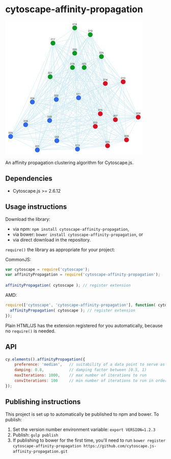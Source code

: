 cytoscape-affinity-propagation
================================================================================

![Screenshot of clusters returned from affinity propagation algorithm](./demo-img.png?raw=true "Screenshot of clusters returned from affinity propagation algorithm")

An affinity propagation clustering algorithm for Cytoscape.js.


## Dependencies

 * Cytoscape.js >= 2.6.12


## Usage instructions

Download the library:
 * via npm: `npm install cytoscape-affinity-propagation`,
 * via bower: `bower install cytoscape-affinity-propagation`, or
 * via direct download in the repository.

`require()` the library as appropriate for your project:

CommonJS:
```js
var cytoscape = require('cytoscape');
var affinityPropagation = require('cytoscape-affinity-propagation');

affinityPropagation( cytoscape ); // register extension
```

AMD:
```js
require(['cytoscape', 'cytoscape-affinity-propagation'], function( cytoscape, affinityPropagation ){
  affinityPropagation( cytoscape ); // register extension
});
```

Plain HTML/JS has the extension registered for you automatically, because no `require()` is needed.


## API

```js
cy.elements().affinityPropagation({
    preference: 'median',   // suitability of a data point to serve as an exemplar
    damping: 0.8,           // damping factor between [0.5, 1)
    maxIterations: 1000,    // max number of iterations to run
    convIterations: 100     // min number of iterations to run in order for clustering to stop
});
```

## Publishing instructions

This project is set up to automatically be published to npm and bower.  To publish:

1. Set the version number environment variable: `export VERSION=1.2.3`
1. Publish: `gulp publish`
1. If publishing to bower for the first time, you'll need to run `bower register cytoscape-affinity-propagation https://github.com/cytoscape.js-affinity-propagation.git`
